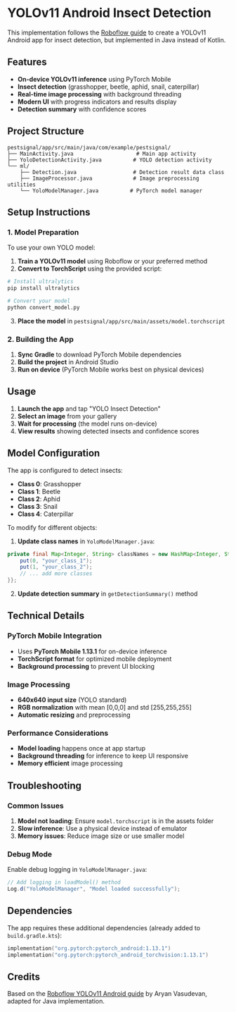 # YOLOv11 Android Insect Detection

This implementation follows the [Roboflow guide](https://blog.roboflow.com/yolov11-android-app/) to create a YOLOv11 Android app for insect detection, but implemented in Java instead of Kotlin.

## Features

- **On-device YOLOv11 inference** using PyTorch Mobile
- **Insect detection** (grasshopper, beetle, aphid, snail, caterpillar)
- **Real-time image processing** with background threading
- **Modern UI** with progress indicators and results display
- **Detection summary** with confidence scores

## Project Structure

```
pestsignal/app/src/main/java/com/example/pestsignal/
├── MainActivity.java                    # Main app activity
├── YoloDetectionActivity.java          # YOLO detection activity
└── ml/
    ├── Detection.java                  # Detection result data class
    ├── ImageProcessor.java             # Image preprocessing utilities
    └── YoloModelManager.java          # PyTorch model manager
```

## Setup Instructions

### 1. Model Preparation

To use your own YOLO model:

1. **Train a YOLOv11 model** using Roboflow or your preferred method
2. **Convert to TorchScript** using the provided script:

```bash
# Install ultralytics
pip install ultralytics

# Convert your model
python convert_model.py
```

3. **Place the model** in `pestsignal/app/src/main/assets/model.torchscript`

### 2. Building the App

1. **Sync Gradle** to download PyTorch Mobile dependencies
2. **Build the project** in Android Studio
3. **Run on device** (PyTorch Mobile works best on physical devices)

## Usage

1. **Launch the app** and tap "YOLO Insect Detection"
2. **Select an image** from your gallery
3. **Wait for processing** (the model runs on-device)
4. **View results** showing detected insects and confidence scores

## Model Configuration

The app is configured to detect insects:
- **Class 0**: Grasshopper
- **Class 1**: Beetle
- **Class 2**: Aphid
- **Class 3**: Snail
- **Class 4**: Caterpillar

To modify for different objects:

1. **Update class names** in `YoloModelManager.java`:
```java
private final Map<Integer, String> classNames = new HashMap<Integer, String>() {{
    put(0, "your_class_1");
    put(1, "your_class_2");
    // ... add more classes
}};
```

2. **Update detection summary** in `getDetectionSummary()` method

## Technical Details

### PyTorch Mobile Integration

- Uses **PyTorch Mobile 1.13.1** for on-device inference
- **TorchScript format** for optimized mobile deployment
- **Background processing** to prevent UI blocking

### Image Processing

- **640x640 input size** (YOLO standard)
- **RGB normalization** with mean [0,0,0] and std [255,255,255]
- **Automatic resizing** and preprocessing

### Performance Considerations

- **Model loading** happens once at app startup
- **Background threading** for inference to keep UI responsive
- **Memory efficient** image processing

## Troubleshooting

### Common Issues

1. **Model not loading**: Ensure `model.torchscript` is in the assets folder
2. **Slow inference**: Use a physical device instead of emulator
3. **Memory issues**: Reduce image size or use smaller model

### Debug Mode

Enable debug logging in `YoloModelManager.java`:
```java
// Add logging in loadModel() method
Log.d("YoloModelManager", "Model loaded successfully");
```

## Dependencies

The app requires these additional dependencies (already added to `build.gradle.kts`):

```kotlin
implementation("org.pytorch:pytorch_android:1.13.1")
implementation("org.pytorch:pytorch_android_torchvision:1.13.1")
```

## Credits

Based on the [Roboflow YOLOv11 Android guide](https://blog.roboflow.com/yolov11-android-app/) by Aryan Vasudevan, adapted for Java implementation. 